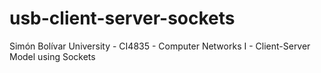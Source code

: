 # usb-client-server-sockets
Simón Bolívar University - CI4835 - Computer Networks I - Client-Server Model using Sockets